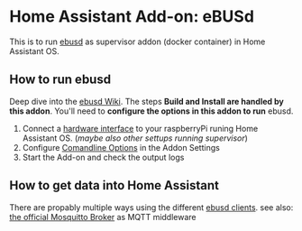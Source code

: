 # Home Assistant Add-on: eBUSd

This is to run [ebusd](http://ebusd.eu) as supervisor addon (docker container) in Home Assistant OS.

## How to run ebusd

Deep dive into the [ebusd Wiki](https://github.com/john30/ebusd/wiki).
The steps **Build and Install are handled by this addon**. You'll need to **configure the options in this addon to run** ebusd.

1. Connect a [hardware interface](https://github.com/john30/ebusd/wiki/6.-Hardware) to your raspberryPi runing Home Assistant OS. (_maybe also other settups running supervisor_)
2. Configure [Comandline Options](https://github.com/john30/ebusd/wiki/2.-Run) in the Addon Settings
3. Start the Add-on and check the output logs

## How to get data into Home Assistant

There are propably multiple ways using the different [ebusd clients](https://github.com/john30/ebusd/wiki/3.-Clients-and-commands).
see also: [the official Mosquitto Broker](https://github.com/home-assistant/addons/blob/master/mosquitto/DOCS.md) as MQTT middleware
